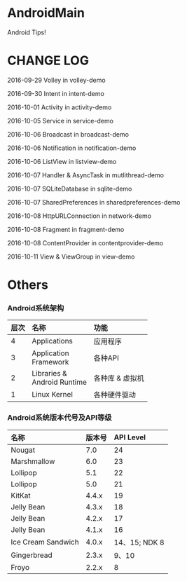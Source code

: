 # AndroidMain
Android Tips!

# CHANGE LOG

2016-09-29 Volley in volley-demo

2016-09-30 Intent in intent-demo

2016-10-01 Activity in activity-demo

2016-10-05 Service in service-demo

2016-10-06 Broadcast in broadcast-demo

2016-10-06 Notification in notification-demo

2016-10-06 ListView in listview-demo

2016-10-07 Handler & AsyncTask in mutlithread-demo

2016-10-07 SQLiteDatabase in sqlite-demo

2016-10-07 SharedPreferences in sharedpreferences-demo

2016-10-08 HttpURLConnection in network-demo

2016-10-08 Fragment in fragment-demo

2016-10-08 ContentProvider in contentprovider-demo

2016-10-11 View & ViewGroup in view-demo


# Others

### Android系统架构

层次 | 名称                              | 功能
:----|:---------------------------------|:---------------
4    | Applications                     | 应用程序       
3    | Application <br/> Framework      | 各种API        
2    |Libraries & <br/> Android Runtime | 各种库 & 虚拟机
1    | Linux Kernel                     | 各种硬件驱动    

### Android系统版本代号及API等级

名称                | 版本号 | API Level
:-------------------|:------|:--------------
Nougat              | 7.0   | 24
Marshmallow	        | 6.0	| 23
Lollipop	        | 5.1	| 22
Lollipop	        | 5.0	| 21
KitKat	            | 4.4.x	| 19
Jelly Bean        	| 4.3.x	| 18
Jelly Bean        	| 4.2.x	| 17
Jelly Bean	        | 4.1.x	| 16
Ice Cream Sandwich	| 4.0.x	| 14、15; NDK 8
Gingerbread	        | 2.3.x	| 9、10
Froyo	            | 2.2.x	| 8
